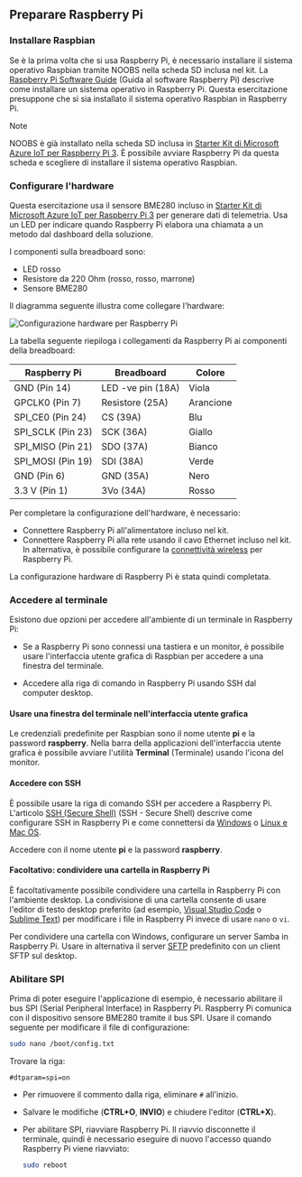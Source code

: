 ## <a name="prepare-your-raspberry-pi"></a>Preparare Raspberry Pi

### <a name="install-raspbian"></a>Installare Raspbian

Se è la prima volta che si usa Raspberry Pi, è necessario installare il sistema operativo Raspbian tramite NOOBS nella scheda SD inclusa nel kit. La [Raspberry Pi Software Guide][lnk-install-raspbian] (Guida al software Raspberry Pi) descrive come installare un sistema operativo in Raspberry Pi. Questa esercitazione presuppone che si sia installato il sistema operativo Raspbian in Raspberry Pi.

> [!NOTE]
> NOOBS è già installato nella scheda SD inclusa in [Starter Kit di Microsoft Azure IoT per Raspberry Pi 3][lnk-starter-kits]. È possibile avviare Raspberry Pi da questa scheda e scegliere di installare il sistema operativo Raspbian.

### <a name="set-up-the-hardware"></a>Configurare l'hardware

Questa esercitazione usa il sensore BME280 incluso in [Starter Kit di Microsoft Azure IoT per Raspberry Pi 3][lnk-starter-kits] per generare dati di telemetria. Usa un LED per indicare quando Raspberry Pi elabora una chiamata a un metodo dal dashboard della soluzione.

I componenti sulla breadboard sono:

- LED rosso
- Resistore da 220 Ohm (rosso, rosso, marrone)
- Sensore BME280

Il diagramma seguente illustra come collegare l'hardware:

![Configurazione hardware per Raspberry Pi][img-connection-diagram]

La tabella seguente riepiloga i collegamenti da Raspberry Pi ai componenti della breadboard:

| Raspberry Pi            | Breadboard             |Colore         |
| ----------------------- | ---------------------- | ------------- |
| GND (Pin 14)            | LED -ve pin (18A)      | Viola          |
| GPCLK0 (Pin 7)          | Resistore (25A)         | Arancione          |
| SPI_CE0 (Pin 24)        | CS (39A)               | Blu          |
| SPI_SCLK (Pin 23)       | SCK (36A)              | Giallo        |
| SPI_MISO (Pin 21)       | SDO (37A)              | Bianco         |
| SPI_MOSI (Pin 19)       | SDI (38A)              | Verde         |
| GND (Pin 6)             | GND (35A)              | Nero         |
| 3.3 V (Pin 1)           | 3Vo (34A)              | Rosso           |

Per completare la configurazione dell'hardware, è necessario:

- Connettere Raspberry Pi all'alimentatore incluso nel kit.
- Connettere Raspberry Pi alla rete usando il cavo Ethernet incluso nel kit. In alternativa, è possibile configurare la [connettività wireless][lnk-pi-wireless] per Raspberry Pi.

La configurazione hardware di Raspberry Pi è stata quindi completata.

### <a name="sign-in-and-access-the-terminal"></a>Accedere al terminale

Esistono due opzioni per accedere all'ambiente di un terminale in Raspberry Pi:

- Se a Raspberry Pi sono connessi una tastiera e un monitor, è possibile usare l'interfaccia utente grafica di Raspbian per accedere a una finestra del terminale.

- Accedere alla riga di comando in Raspberry Pi usando SSH dal computer desktop.

#### <a name="use-a-terminal-window-in-the-gui"></a>Usare una finestra del terminale nell'interfaccia utente grafica

Le credenziali predefinite per Raspbian sono il nome utente **pi** e la password **raspberry**. Nella barra della applicazioni dell'interfaccia utente grafica è possibile avviare l'utilità **Terminal** (Terminale) usando l'icona del monitor.

#### <a name="sign-in-with-ssh"></a>Accedere con SSH

È possibile usare la riga di comando SSH per accedere a Raspberry Pi. L'articolo [SSH (Secure Shell)][lnk-pi-ssh] (SSH - Secure Shell) descrive come configurare SSH in Raspberry Pi e come connettersi da [Windows][lnk-ssh-windows] o [Linux e Mac OS][lnk-ssh-linux].

Accedere con il nome utente **pi** e la password **raspberry**.

#### <a name="optional-share-a-folder-on-your-raspberry-pi"></a>Facoltativo: condividere una cartella in Raspberry Pi

È facoltativamente possibile condividere una cartella in Raspberry Pi con l'ambiente desktop. La condivisione di una cartella consente di usare l'editor di testo desktop preferito (ad esempio, [Visual Studio Code](https://code.visualstudio.com/) o [Sublime Text](http://www.sublimetext.com/)) per modificare i file in Raspberry Pi invece di usare `nano` o `vi`.

Per condividere una cartella con Windows, configurare un server Samba in Raspberry Pi. Usare in alternativa il server [SFTP](https://www.raspberrypi.org/documentation/remote-access/) predefinito con un client SFTP sul desktop.

### <a name="enable-spi"></a>Abilitare SPI

Prima di poter eseguire l'applicazione di esempio, è necessario abilitare il bus SPI (Serial Peripheral Interface) in Raspberry Pi. Raspberry Pi comunica con il dispositivo sensore BME280 tramite il bus SPI. Usare il comando seguente per modificare il file di configurazione:

```sh
sudo nano /boot/config.txt
```

Trovare la riga:

`#dtparam=spi=on`

- Per rimuovere il commento dalla riga, eliminare `#` all'inizio.
- Salvare le modifiche (**CTRL+O**, **INVIO**) e chiudere l'editor (**CTRL+X**).
- Per abilitare SPI, riavviare Raspberry Pi. Il riavvio disconnette il terminale, quindi è necessario eseguire di nuovo l'accesso quando Raspberry Pi viene riavviato:

  ```sh
  sudo reboot
  ```


[img-connection-diagram]: media/iot-suite-raspberry-pi-kit-prepare-pi/rpi2_remote_monitoring.png

[lnk-install-raspbian]: https://www.raspberrypi.org/learning/software-guide/quickstart/
[lnk-pi-wireless]: https://www.raspberrypi.org/documentation/configuration/wireless/README.md
[lnk-pi-ssh]: https://www.raspberrypi.org/documentation/remote-access/ssh/README.md
[lnk-ssh-windows]: https://www.raspberrypi.org/documentation/remote-access/ssh/windows.md
[lnk-ssh-linux]: https://www.raspberrypi.org/documentation/remote-access/ssh/unix.md
[lnk-starter-kits]: https://azure.microsoft.com/develop/iot/starter-kits/